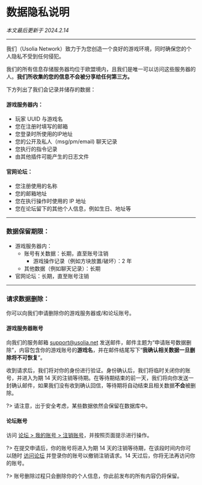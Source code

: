 # 数据隐私说明

*本文最后更新于 2024.2.14*

----------

我们（Usolia Network）致力于为您创造一个良好的游戏环境，同时确保您的个人隐私不受到任何侵犯。

我们的所有信息存储服务器均位于欧盟境内，且我们是唯一可以访问这些服务器的人。**我们所收集的您的信息不会被分享给任何第三方。**

下方列出了我们会记录并储存的数据：

#### 游戏服务器内：

- 玩家 UUID 与游戏名
- 您在注册时填写的邮箱
- 您登录时所使用的IP地址
- 您的公开及私人（msg/pm/email) 聊天记录
- 您执行的指令记录
- 由其他插件可能产生的日志文件

#### 官网论坛：

- 您注册使用的名称
- 您的邮箱地址
- 您在执行操作时使用的 IP 地址
- 您在论坛留下的其他个人信息，例如生日、地址等

----

### 数据保留期限：

- 游戏服务器内：
	- 账号有关数据：长期，直至账号注销
        - 游戏操作记录（例如方块放置/破坏）：2 年
	- 其他数据（例如聊天记录）：长期
- 官网论坛：长期，直至账号注销

----

### 请求数据删除：

你可以向我们申请删除你的游戏服务器或/和论坛账号。

#### 游戏服务器账号

向我们的服务邮箱 support@usolia.net 发送邮件，邮件主题为“申请账号数据删除”，内容包含你的游戏账号的**游戏名**，并在邮件结尾写下“**我确认相关数据一旦删除将不可恢复**”。

收到请求后，我们将对你的身份进行验证。身份确认后，我们将临时关闭你的账号，并进入为期 14 天的注销等待期。在等待期结束的前一天，我们将向你发送一封确认邮件，如果我们没有收到确认回信，等待期将自动结束且相关数据**不会**被删除。

?> 请注意，出于安全考虑，某些数据依然会保留在数据库中。

#### 论坛账号

访问 [论坛 > 我的账号 > 注销账号](https://usolia.net/account/delete)，并按照页面提示进行操作。

?> 在提交申请后，你的账号将进入为期 14 天的注销等待期，在该段时间内你可以随时 [访问论坛](https://usolia.net) 并登录你的账号以撤销注销请求。14 天过后，你将无法再访问你的账号。

?> 账号删除过程只会删除你的个人信息，你此前发布的所有内容仍将保留。

